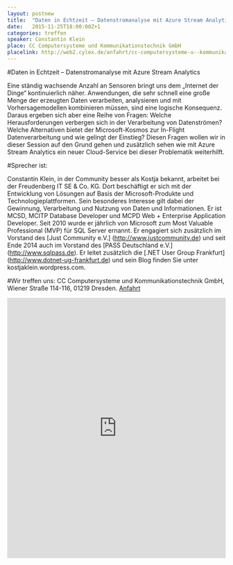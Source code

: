 ```yaml
---
layout: postnew
title:  "Daten in Echtzeit – Datenstromanalyse mit Azure Stream Analytics" 
date:   2015-11-25T18:00:00Z+1
categories: treffen
speaker: Constantin Klein
place: CC Computersysteme und Kommunikationstechnik GmbH
placelink: http://web2.cylex.de/anfahrt/cc-computersysteme-u--kommunikation-2332486-anfahrt.html
---
```


#Daten in Echtzeit – Datenstromanalyse mit Azure Stream Analytics

Eine ständig wachsende Anzahl an Sensoren bringt uns dem „Internet der Dinge“ kontinuierlich näher. Anwendungen, die sehr schnell eine große Menge der erzeugten Daten verarbeiten, analysieren und mit Vorhersagemodellen kombinieren müssen, sind eine logische Konsequenz. Daraus ergeben sich aber eine Reihe von Fragen: Welche Herausforderungen verbergen sich in der Verarbeitung von Datenströmen? Welche Alternativen bietet der Microsoft-Kosmos zur In-Flight Datenverarbeitung und wie gelingt der Einstieg? Diesen Fragen wollen wir in dieser Session auf den Grund gehen und zusätzlich sehen wie mit Azure Stream Analytics ein neuer Cloud-Service bei dieser Problematik weiterhilft.

#Sprecher ist:

Constantin Klein, in der Community besser als Kostja bekannt, arbeitet bei der Freudenberg IT SE & Co. KG. Dort beschäftigt er sich mit der Entwicklung von Lösungen auf Basis der Microsoft-Produkte und Technologieplattformen. Sein besonderes Interesse gilt dabei der Gewinnung, Verarbeitung und Nutzung von Daten und Informationen. Er ist MCSD, MCITP Database Developer und MCPD Web + Enterprise Application Developer. Seit 2010 wurde er jährlich von Microsoft zum Most Valuable Professional (MVP) für SQL Server ernannt. Er engagiert sich zusätzlich im Vorstand des [Just Community e.V.] (http://www.justcommunity.de) und seit Ende 2014 auch im Vorstand des [PASS Deutschland e.V.] (http://www.sqlpass.de). Er leitet zusätzlich die [.NET User Group Frankfurt] (http://www.dotnet-ug-frankfurt.de) und sein Blog finden Sie unter kostjaklein.wordpress.com.

#Wir treffen uns:
CC Computersysteme und Kommunikationstechnik GmbH, Wiener Straße 114-116, 01219 Dresden.
[Anfahrt](http://web2.cylex.de/anfahrt/cc-computersysteme-u--kommunikation-2332486-anfahrt.html) 

<iframe src="https://www.google.com/maps/embed?pb=!1m18!1m12!1m3!1d4220.065638624745!2d13.763733199751462!3d51.029706910503236!2m3!1f0!2f0!3f0!3m2!1i1024!2i768!4f13.1!3m3!1m2!1s0x4709c6066225bb77%3A0x343507fd43ad9628!2sCC+Computersysteme+und+Kommunikationstechnik+GmbH!5e0!3m2!1sde!2sde!4v1447709652655" width="100%" height="600" frameborder="0" style="border:0" allowfullscreen></iframe>
